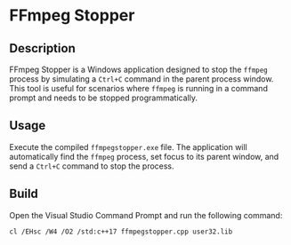 # FFmpeg Stopper

## Description
FFmpeg Stopper is a Windows application designed to stop the `ffmpeg` process by simulating a `Ctrl+C` command in the parent process window. This tool is useful for scenarios where `ffmpeg` is running in a command prompt and needs to be stopped programmatically.

## Usage
   Execute the compiled `ffmpegstopper.exe` file. The application will automatically find the `ffmpeg` process, set focus to its parent window, and send a `Ctrl+C` command to stop the process.

## Build
   Open the Visual Studio Command Prompt and run the following command:
   ```bash
   cl /EHsc /W4 /O2 /std:c++17 ffmpegstopper.cpp user32.lib
   ```
